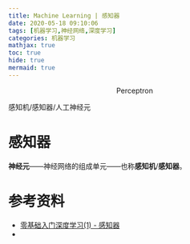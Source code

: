 ```yaml
---
title: Machine Learning | 感知器
date: 2020-05-18 09:10:06
tags: [机器学习,神经网络,深度学习]
categories: 机器学习
mathjax: true
toc: true
hide: true
mermaid: true
---
```


<center>Perceptron</center>
<!--more-->


感知机/感知器/人工神经元

# 感知器
**神经元**——神经网络的组成单元——也称**感知机**/**感知器**。




# 参考资料
- [零基础入门深度学习(1) - 感知器](https://www.zybuluo.com/hanbingtao/note/433855)
- []()